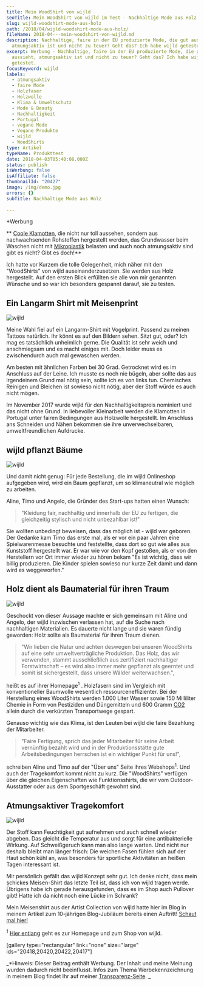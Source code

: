 ```yaml
---
title: Mein WoodShirt von wijld
seoTitle: Mein WoodShirt von wijld im Test - Nachhaltige Mode aus Holz
slug: wijld-woodshirt-mode-aus-holz
path: /2018/04/wijld-woodshirt-mode-aus-holz/
fileName: 2018-04---mein-woodshirt-von-wijld.md
description: Nachhaltige, faire in der EU produzierte Mode, die gut aussieht,
  atmungsaktiv ist und nicht zu teuer? Geht das? Ich habe wijld getestet.
excerpt: Werbung - Nachhaltige, faire in der EU produzierte Mode, die gut
  aussieht, atmungsaktiv ist und nicht zu teuer? Geht das? Ich habe wijld
  getestet.
focusKeyword: wijld
labels:
  - atmungsaktiv
  - faire Mode
  - Holzfaser
  - Holzwolle
  - Klima & Umweltschutz
  - Mode & Beauty
  - Nachhaltigkeit
  - Portugal
  - vegane Mode
  - Vegane Produkte
  - wijld
  - WoodShirts
type: Artikel
typeName: Produkttest
date: 2018-04-03T05:40:08.000Z
status: publish
isWerbung: false
isAffiliate: false
thumbnailId: "20427"
image: /img/demo.jpg
errors: {}
subTitle: Nachhaltige Mode aus Holz
  
---
```


\*Werbung

** [Coole Klamotten](/2018/02/faire-klamotten/), die nicht nur toll aussehen,
sondern aus nachwachsenden Rohstoffen hergestellt werden, das Grundwasser beim
Waschen nicht mit [Mikroplastik](/2018/03/der-weltwassertag-2018/) belasten und
auch noch atmungsaktiv sind gibt es nicht? Gibt es doch!**

Ich hatte vor Kurzem die tolle Gelegenheit, mich näher mit den "WoodShirts" von
wijld auseinanderzusetzen. Sie werden aus Holz hergestellt. Auf den ersten Blick
erfüllten sie alle von mir genannten Wünsche und so war ich besonders gespannt
darauf, sie zu testen.

## Ein Langarm Shirt mit Meisenprint

![wijld](http://cardamonchai.com/wp-content/uploads/2018/04/26217717497_5bd22f0d72_z-400x267.jpg)

Meine Wahl fiel auf ein Langarm-Shirt mit Vogelprint. Passend zu meinen Tattoos
natürlich. Ihr könnt es auf den Bildern sehen. Sitzt gut, oder? Ich mag es
tatsächlich unheimlich gerne. Die Qualität ist sehr weich und anschmiegsam und
es macht einiges mit. Doch leider muss es zwischendurch auch mal gewaschen
werden.

Am besten mit ähnlichen Farben bei 30 Grad. Getrocknet wird es im Anschluss auf
der Leine. Ich musste es noch nie bügeln, aber sollte das aus irgendeinem Grund
mal nötig sein, sollte ich es von links tun. Chemisches Reinigen und Bleichen
ist sowieso nicht nötig, aber der Stoff würde es auch nicht mögen.

Im November 2017 wurde wijld für den Nachhaltigkeitspreis nominiert und das
nicht ohne Grund. In liebevoller Kleinarbeit werden die Klamotten in Portugal
unter fairen Bedingungen aus Holzwolle hergestellt. Im Anschluss ans Schneiden
und Nähen bekommen sie ihre unverwechselbaren, umweltfreundlichen Aufdrucke.

## wijld pflanzt Bäume

![wijld](http://cardamonchai.com/wp-content/uploads/2018/04/27014976208_5d261ba1a2_z-400x600.jpg)

Und damit nicht genug: Für jede Bestellung, die im wijld Onlineshop aufgegeben
wird, wird ein Baum gepflanzt, um so klimaneutral wie möglich zu arbeiten.

Aline, Timo und Angelo, die Gründer des Start-ups hatten einen Wunsch:

> "Kleidung fair, nachhaltig und innerhalb der EU zu fertigen, die gleichzeitig
> stylisch und nicht unbezahlbar ist!"

Sie wollten unbedingt beweisen, dass das möglich ist - wijld war geboren. Der
Gedanke kam Timo das erste mal, als er vor ein paar Jahren eine Spielwarenmesse
besuchte und feststellte, dass dort so gut wie alles aus Kunststoff hergestellt
war. Er war wie vor den Kopf gestoßen, als er von den Herstellern vor Ort immer
wieder zu hören bekam "Es ist wichtig, dass wir billig produzieren. Die Kinder
spielen sowieso nur kurze Zeit damit und dann wird es weggeworfen."

## Holz dient als Baumaterial für ihren Traum

![wijld](http://cardamonchai.com/wp-content/uploads/2018/04/40177293734_88b6fe7ca8_z-400x600.jpg)

Geschockt von dieser Aussage machte er sich gemeinsam mit Aline und Angelo, der
wijld inzwischen verlassen hat, auf die Suche nach nachhaltigen Materialien. Es
dauerte nicht lange und sie waren fündig geworden: Holz sollte als Baumaterial
für ihren Traum dienen.

> "Wir lieben die Natur und achten deswegen bei unseren WoodShirts auf eine sehr
> umweltverträgliche Produktion. Das Holz, das wir verwenden, stammt
> ausschließlich aus zertifiziert nachhaltiger Forstwirtschaft – es wird also
> immer mehr gepflanzt als geerntet und somit ist sichergestellt, dass unsere
> Wälder weiterwachsen.",

heißt es auf ihrer Homepage<sup>1</sup> . Holzfasern sind im Vergleich mit
konventioneller Baumwolle wesentlich ressourceneffizienter. Bei der Herstellung
eines WoodShirts werden 1.000 Liter Wasser sowie 150 Milliliter Chemie in Form
von Pestiziden und Düngemitteln und 600 Gramm
[CO2](/2014/07/soja-klimaschutz-oekologischer-fussabdruck/) allein durch die
verkürzten Transportwege gespart.

Genauso wichtig wie das Klima, ist den Leuten bei wijld die faire Bezahlung der
Mitarbeiter.

> "Faire Fertigung, sprich das jeder Mitarbeiter für seine Arbeit vernünftig
> bezahlt wird und in der Produktionsstätte gute Arbeitsbedingungen herrschen
> ist ein wichtiger Punkt für uns!",

schreiben Aline und Timo auf der "Über uns" Seite ihres Webshops<sup>1</sup>.
Und auch der Tragekomfort kommt nicht zu kurz. Die "WoodShirts" verfügen über
die gleichen Eigenschaften wie Funktionsshirts, die wir vom Outdoor-Ausstatter
oder aus dem Sportgeschäft gewohnt sind.

## Atmungsaktiver Tragekomfort

![wijld](http://cardamonchai.com/wp-content/uploads/2018/04/26217728047_1a1a5586ce_z-400x267.jpg)

Der Stoff kann Feuchtigkeit gut aufnehmen und auch schnell wieder abgeben. Das
gleicht die Temperatur aus und sorgt für eine antibakterielle Wirkung. Auf
Schweißgeruch kann man also lange warten. Und nicht nur deshalb bleibt man
länger frisch: Die weichen Fasen fühlen sich auf der Haut schön kühl an, was
besonders für sportliche Aktivitäten an heißen Tagen interessant ist.

Mir persönlich gefällt das wijld Konzept sehr gut. Ich denke nicht, dass mein
schickes Meisen-Shirt das letzte Teil ist, dass ich von wijld tragen werde.
Übrigens habe ich gerade herausgefunden, dass es im Shop auch Pullover gibt!
Hatte ich da nicht noch eine Lücke im Schrank?

Mein Meisenshirt aus der Artist Collection von wijld hatte hier im Blog in
meinem Artikel zum 10-jährigen Blog-Jubiläum bereits einen Auftritt!
[Schaut mal hier!](/2018/03/10-jahre-bloggen-jubilaeum/)

<sup>1</sup> [Hier entlang](https://www.wijld.com/de/) geht es zur Homepage und
zum Shop von wijld.

[gallery type="rectangular" link="none" size="large"
ids="20418,20420,20422,20417"]

_\*Hinweis: Dieser Beitrag enthält Werbung. Der Inhalt und meine Meinung wurden
dadurch nicht beeinflusst. Infos zum Thema Werbekennzeichnung in meinem Blog
findet Ihr auf meiner [Transparenz-Seite](/werbung/). _

  